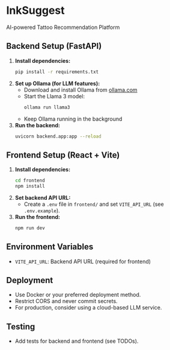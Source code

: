 # InkSuggest

AI-powered Tattoo Recommendation Platform

## Backend Setup (FastAPI)

1. **Install dependencies:**
   ```bash
   pip install -r requirements.txt
   ```
2. **Set up Ollama (for LLM features):**
   - Download and install Ollama from [ollama.com](https://ollama.com/)
   - Start the Llama 3 model:
     ```bash
     ollama run llama3
     ```
   - Keep Ollama running in the background
3. **Run the backend:**
   ```bash
   uvicorn backend.app:app --reload
   ```

## Frontend Setup (React + Vite)

1. **Install dependencies:**
   ```bash
   cd frontend
   npm install
   ```
2. **Set backend API URL:**
   - Create a `.env` file in `frontend/` and set `VITE_API_URL` (see `.env.example`).
3. **Run the frontend:**
   ```bash
   npm run dev
   ```

## Environment Variables

- `VITE_API_URL`: Backend API URL (required for frontend)

## Deployment

- Use Docker or your preferred deployment method.
- Restrict CORS and never commit secrets.
- For production, consider using a cloud-based LLM service.

## Testing

- Add tests for backend and frontend (see TODOs).
